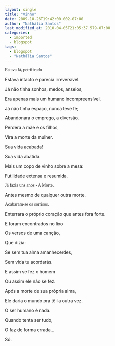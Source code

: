```yaml
---
layout: single
title: "Vinho"
date: 2009-10-26T19:42:00.002-07:00
author: "Nathália Santos"
last_modified_at: 2010-04-05T21:05:37.579-07:00
categories:
  - imported
  - blogspot
tags:
  - blogspot
  - "Nathália Santos"
---
```


<span style="font-family:verdana;">Estava lá, petrificado <span style="font-family:verdana;">

Estava intacto e parecia irreversível. <span style="font-family:verdana;">

Já não tinha sonhos, medos, anseios, <span style="font-family:verdana;">

Era apenas mais um humano incompreensível. <span style="font-family:verdana;">



Já não tinha espaço, nunca teve fé; <span style="font-family:verdana;">

Abandonara o emprego, a diversão. <span style="font-family:verdana;">

Perdera a mãe e os filhos,  <span style="font-family:verdana;">

Vira a morte da mulher. <span style="font-family:verdana;">



Sua vida acabada! <span style="font-family:verdana;">

Sua vida abatida. <span style="font-family:verdana;">

Mais um copo de vinho sobre a mesa: <span style="font-family:verdana;">

Futilidade extensa e resumida.



<span style="font-family:verdana;">Já fazia uns anos - A Morte, <span style="font-family:verdana;">

Antes mesmo de qualquer outra morte.

<span style="font-family:verdana;">Acabaram-se os sorrisos, <span style="font-family:verdana;">

Enterrara o próprio coração que antes fora forte. <span style="font-family:verdana;">



E foram encontrados no lixo <span style="font-family:verdana;">

Os versos de uma canção,  <span style="font-family:verdana;">

Que dizia: <span style="font-style: italic;font-family:verdana;">

Se sem tua alma amanhecerdes, <span style="font-style: italic;font-family:verdana;">

Sem vida tu acordarás. <span style="font-family:verdana;">



E assim se fez o homem <span style="font-family:verdana;">

Ou assim ele não se fez.  <span style="font-family:verdana;">

Após a morte de sua própria alma, <span style="font-family:verdana;">

Ele daria o mundo pra tê-la outra vez.<span style="font-family:verdana;">



O ser humano é nada.  <span style="font-family:verdana;">

Quando tenta ser tudo, <span style="font-family:verdana;">

O faz de forma errada... <span style="font-family:verdana;">

Só.